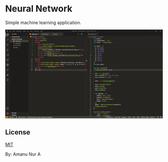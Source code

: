 # Neural Network

Simple machine learning application.


![Keynots](screnshot.gif)

## License

[MIT](LICENSE.md)

By: Amanu Nur A